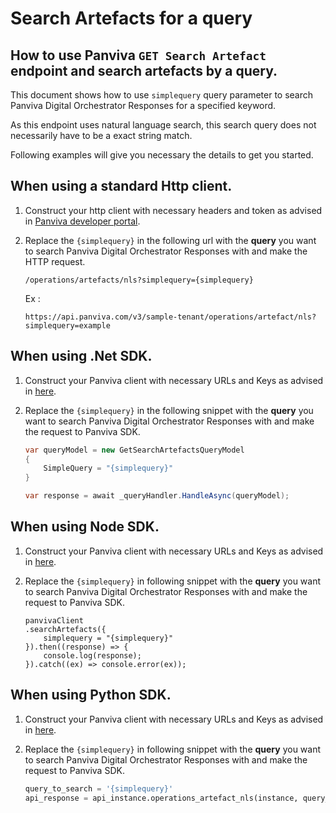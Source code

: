 # Search Artefacts for a query
## How to use Panviva `GET Search Artefact` endpoint and search artefacts by a query.

This document shows how to use `simplequery` query parameter to search Panviva Digital Orchestrator Responses for a specified keyword.

As this endpoint uses natural language search, this search query does not necessarily have to be a exact string match.

Following examples will give you necessary the details to get you started.

## When using a standard Http client.

1. Construct your http client with necessary headers and token as advised in [Panviva developer portal](https://dev.panviva.com).

2. Replace the `{simplequery}` in the following url with the **query** you want to search Panviva Digital Orchestrator Responses with and make the HTTP request.

    `/operations/artefacts/nls?simplequery={simplequery}`

    Ex : 
    ```HTTP
    https://api.panviva.com/v3/sample-tenant/operations/artefact/nls?simplequery=example
    ```

## When using .Net SDK.

1. Construct your Panviva client with necessary URLs and Keys as advised in [here](https://github.com/panviva/toolkit-dotnet-sdk).

2. Replace the `{simplequery}` in the following snippet with the **query** you want to search Panviva Digital Orchestrator Responses with and make the request to Panviva SDK.

    ```c#
    var queryModel = new GetSearchArtefactsQueryModel
    {
        SimpleQuery = "{simplequery}"
    }

    var response = await _queryHandler.HandleAsync(queryModel);
    ```

## When using Node SDK.

1. Construct your Panviva client with necessary URLs and Keys as advised in [here](https://github.com/panviva/toolkit-node-sdk).

2. Replace the `{simplequery}` in following snippet with the **query** you want to search Panviva Digital Orchestrator Responses with and make the request to Panviva SDK.

    ```Js
    panvivaClient
    .searchArtefacts({
        simplequery = "{simplequery}"
    }).then((response) => {
        console.log(response);
    }).catch((ex) => console.error(ex));
    ```

## When using Python SDK.

1. Construct your Panviva client with necessary URLs and Keys as advised in [here](https://github.com/panviva/toolkit-python-sdk).

2. Replace the `{simplequery}` in following snippet with the **query** you want to search Panviva Digital Orchestrator Responses with and make the request to Panviva SDK.

    ```python
    query_to_search = '{simplequery}'
    api_response = api_instance.operations_artefact_nls(instance, query_to_search)
    ```